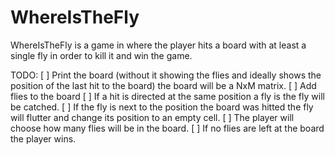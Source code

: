 # WhereIsTheFly
WhereIsTheFly is a game in where the player hits a board with at least a single fly in order to kill it and win the game.

TODO:
[ ] Print the board (without it showing the flies and ideally shows the position of the last hit to the board) the board will be a NxM matrix.
[ ] Add flies to the board
[ ] If a hit is directed at the same position a fly is the fly will be catched.
[ ] If the fly is next to the position the board was hitted the fly will flutter and change its position to an empty cell.
[ ] The player will choose how many flies will be in the board.
[ ] If no flies are left at the board the player wins.
